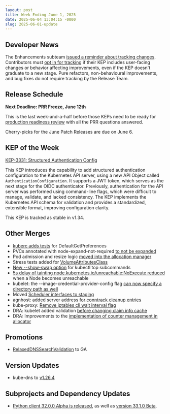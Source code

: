 ```yaml
---
layout: post
title: Week Ending June 1, 2025
date: 2025-06-04 13:04:15 -0000
slug: 2025-06-01-update
---
```


## Developer News

The Enhancements subteam [issued a reminder about tracking changes](https://groups.google.com/a/kubernetes.io/g/dev/c/WC9wQaOX6Gw). Contributors must [opt in for tracking](https://github.com/orgs/kubernetes/projects/213/views/1) if their KEP includes user-facing changes or behavior affecting improvements, even if the KEP doesn't graduate to a new stage. Pure refactors, non-behavioural improvements, and bug fixes do not require tracking by the Release Team.

## Release Schedule

**Next Deadline: PRR Freeze, June 12th**

This is the last week-and-a-half before those KEPs need to be ready for [production readiness review](https://github.com/kubernetes/sig-release/blob/master/releases/release_phases.md#prr-freeze) with all the PRR questions answered.

Cherry-picks for the June Patch Releases are due on June 6.

## KEP of the Week

[KEP-3331: Structured Authentication Config](https://github.com/kubernetes/enhancements/tree/master/keps/sig-auth/3331-structured-authentication-configuration)

This KEP introduces the capability to add structured authentication configuration to the Kubernetes API server, using a new API Object called `AuthenticationConfiguration`. It supports a JWT token, which serves as the next stage for the OIDC authenticator. Previously, authentication for the API server was performed using command-line flags, which were difficult to manage, validate, and lacked consistency. The KEP implements the Kubernetes API schema for validation and provides a standardized, extensible format, improving configuration clarity.

This KEP is tracked as stable in v1.34.

## Other Merges

* [kuberc adds tests](https://github.com/kubernetes/kubernetes/pull/132055) for DefaultGetPreferences
* PVCs annotated with node-expand-not-required [to not be expanded](https://github.com/kubernetes/kubernetes/pull/131907)
* Pod admission and resize logic [moved into the allocation manager](https://github.com/kubernetes/kubernetes/pull/131801)
* Stress tests added for [VolumeAttributesClass](https://github.com/kubernetes/kubernetes/pull/129918)
* [New --show-swap option](https://github.com/kubernetes/kubernetes/pull/129458) for kubectl top subcommands
* [5s delay of tainting node.kubernetes.io/unreachable:NoExecute reduced](https://github.com/kubernetes/kubernetes/pull/120816) when a Node becomes unreachable
* kubelet: the --image-credential-provider-config flag [can now specify a directory path as well](https://github.com/kubernetes/kubernetes/pull/131658)
* Moved [Scheduler interfaces to staging](https://github.com/kubernetes/kubernetes/pull/131887)
* agnhost: added server address [for conntrack cleanup entries](https://github.com/kubernetes/kubernetes/pull/131924)
* kube-proxy:  [Remove iptables cli wait interval flag](https://github.com/kubernetes/kubernetes/pull/131961)
* DRA: kubelet added validation [before changing claim info cache](https://github.com/kubernetes/kubernetes/pull/131968)
* DRA: Improvements to the [implementation of counter management in allocator](https://github.com/kubernetes/kubernetes/pull/131659)

## Promotions

* [RelaxedDNSSearchValidation](https://github.com/kubernetes/kubernetes/pull/132036) to GA

## Version Updates

* kube-dns to [v1.26.4](https://github.com/kubernetes/kubernetes/pull/132012)

## Subprojects and Dependency Updates

* [Python client 32.0.0 Alpha is released](https://github.com/kubernetes-client/python/releases/tag/v33.1.0a1), as well as [version 33.1.0 Beta](https://github.com/kubernetes-client/python/releases/tag/v33.1.0b1).
